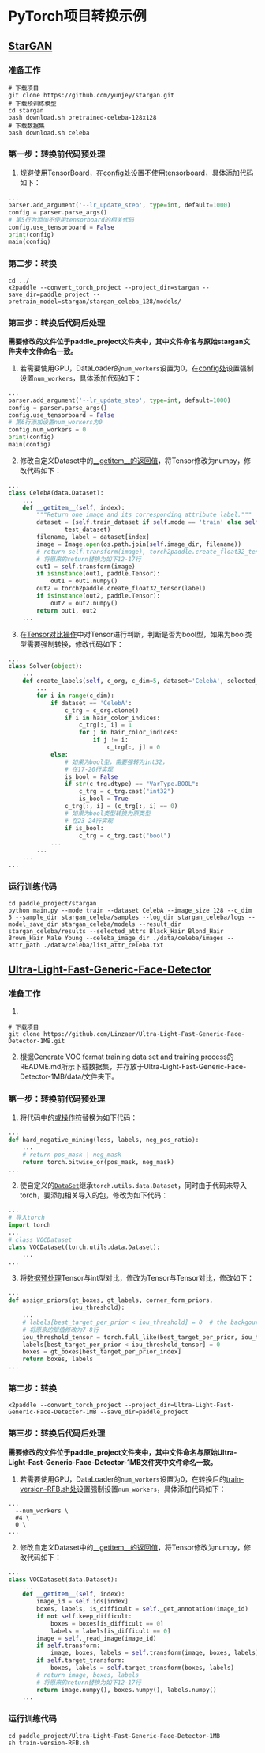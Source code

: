 # PyTorch项目转换示例
## [StarGAN](https://github.com/yunjey/stargan)
### 准备工作
``` shell
# 下载项目
git clone https://github.com/yunjey/stargan.git
# 下载预训练模型
cd stargan
bash download.sh pretrained-celeba-128x128
# 下载数据集
bash download.sh celeba
```
### 第一步：转换前代码预处理
1. 规避使用TensorBoard，在[config处](https://github.com/yunjey/stargan/blob/master/main.py#L109)设置不使用tensorboard，具体添加代码如下：
``` python
...
parser.add_argument('--lr_update_step', type=int, default=1000)
config = parser.parse_args()
# 第5行为添加不使用tensorboard的相关代码
config.use_tensorboard = False
print(config)
main(config)
```
###  第二步：转换
``` shell
cd ../
x2paddle --convert_torch_project --project_dir=stargan --save_dir=paddle_project --pretrain_model=stargan/stargan_celeba_128/models/
```
### 第三步：转换后代码后处理
**需要修改的文件位于paddle_project文件夹中，其中文件命名与原始stargan文件夹中文件命名一致。**  
1. 若需要使用GPU，DataLoader的`num_workers`设置为0，在[config处](https://github.com/yunjey/stargan/blob/master/main.py#L109)设置强制设置`num_workers`，具体添加代码如下：
``` python
...
parser.add_argument('--lr_update_step', type=int, default=1000)
config = parser.parse_args()
config.use_tensorboard = False
# 第6行添加设置num_workers为0
config.num_workers = 0
print(config)
main(config)
```

2. 修改自定义Dataset中的[\_\_getitem\_\_的返回值](https://github.com/yunjey/stargan/blob/master/data_loader.py#L64)，将Tensor修改为numpy，修改代码如下：
``` python
...
class CelebA(data.Dataset):
    ...
    def __getitem__(self, index):
        """Return one image and its corresponding attribute label."""
        dataset = (self.train_dataset if self.mode == 'train' else self.
                test_dataset)
        filename, label = dataset[index]
        image = Image.open(os.path.join(self.image_dir, filename))
        # return self.transform(image), torch2paddle.create_float32_tensor(label)
        # 将原来的return替换为如下12-17行
        out1 = self.transform(image)
        if isinstance(out1, paddle.Tensor):
            out1 = out1.numpy()
        out2 = torch2paddle.create_float32_tensor(label)
        if isinstance(out2, paddle.Tensor):
            out2 = out2.numpy()
        return out1, out2
    ...
```

3. 在[Tensor对比操作](https://github.com/yunjey/stargan/blob/master/solver.py#L168)中对Tensor进行判断，判断是否为bool型，如果为bool类型需要强制转换，修改代码如下：
``` python
...
class Solver(object):
    ...
    def create_labels(self, c_org, c_dim=5, dataset='CelebA', selected_attrs=None):
        ...
        for i in range(c_dim):
            if dataset == 'CelebA':
                c_trg = c_org.clone()
                if i in hair_color_indices:  
                    c_trg[:, i] = 1
                    for j in hair_color_indices:
                        if j != i:
                            c_trg[:, j] = 0
            else:
                # 如果为bool型，需要强转为int32，
                # 在17-20行实现
                is_bool = False
                if str(c_trg.dtype) == "VarType.BOOL":
                    c_trg = c_trg.cast("int32")
                    is_bool = True
                c_trg[:, i] = (c_trg[:, i] == 0) 
                # 如果为bool类型转换为原类型
                # 在23-24行实现
                if is_bool:
                    c_trg = c_trg.cast("bool")
            ...
        ...
    ...
...
```

### 运行训练代码
``` shell
cd paddle_project/stargan
python main.py --mode train --dataset CelebA --image_size 128 --c_dim 5 --sample_dir stargan_celeba/samples --log_dir stargan_celeba/logs --model_save_dir stargan_celeba/models --result_dir stargan_celeba/results --selected_attrs Black_Hair Blond_Hair Brown_Hair Male Young --celeba_image_dir ./data/celeba/images --attr_path ./data/celeba/list_attr_celeba.txt
```


## [Ultra-Light-Fast-Generic-Face-Detector](https://github.com/Linzaer/Ultra-Light-Fast-Generic-Face-Detector-1MB)

### 准备工作
1. 
``` shell
# 下载项目
git clone https://github.com/Linzaer/Ultra-Light-Fast-Generic-Face-Detector-1MB.git
```
2. 根据Generate VOC format training data set and training process的README.md所示下载数据集，并存放于Ultra-Light-Fast-Generic-Face-Detector-1MB/data/文件夹下。
### 第一步：转换前代码预处理
1. 将代码中的[或操作符](https://github.com/Linzaer/Ultra-Light-Fast-Generic-Face-Detector-1MB/blob/master/vision/utils/box_utils.py#L153)替换为如下代码：
``` python
...
def hard_negative_mining(loss, labels, neg_pos_ratio):
    ...
    # return pos_mask | neg_mask
    return torch.bitwise_or(pos_mask, neg_mask)
...
```

2. 使自定义的[`DataSet`](https://github.com/Linzaer/Ultra-Light-Fast-Generic-Face-Detector-1MB/blob/master/vision/datasets/voc_dataset.py#L10)继承`torch.utils.data.Dataset`，同时由于代码未导入torch，要添加相关导入的包，修改为如下代码：
``` python
...
# 导入torch
import torch
...
# class VOCDataset
class VOCDataset(torch.utils.data.Dataset):
    ...
...
```
3. 将[数据预处理](https://github.com/Linzaer/Ultra-Light-Fast-Generic-Face-Detector-1MB/blob/master/vision/utils/box_utils.py#L126)Tensor与int型对比，修改为Tensor与Tensor对比，修改如下：
``` python
...
def assign_priors(gt_boxes, gt_labels, corner_form_priors,
                  iou_threshold):
    ...
    # labels[best_target_per_prior < iou_threshold] = 0  # the backgournd id
    # 将原来的赋值修改为7-8行
    iou_threshold_tensor = torch.full_like(best_target_per_prior, iou_threshold)
    labels[best_target_per_prior < iou_threshold_tensor] = 0
    boxes = gt_boxes[best_target_per_prior_index]
    return boxes, labels
...
```

### 第二步：转换
```shell
x2paddle --convert_torch_project --project_dir=Ultra-Light-Fast-Generic-Face-Detector-1MB --save_dir=paddle_project 
```
### 第三步：转换后代码后处理
**需要修改的文件位于paddle_project文件夹中，其中文件命名与原始Ultra-Light-Fast-Generic-Face-Detector-1MB文件夹中文件命名一致。**  
1. 若需要使用GPU，DataLoader的`num_workers`设置为0，在转换后的[train-version-RFB.sh处](https://github.com/Linzaer/Ultra-Light-Fast-Generic-Face-Detector-1MB/blob/master/train-version-RFB.sh#L27)设置强制设置`num_workers`，具体添加代码如下：
```shell
...
  --num_workers \
  #4 \
  0 \
...
```
2. 修改自定义Dataset中的[\_\_getitem\_\_的返回值](https://github.com/Linzaer/Ultra-Light-Fast-Generic-Face-Detector-1MB/blob/master/vision/datasets/voc_dataset.py#L64)，将Tensor修改为numpy，修改代码如下：
``` python
...
class VOCDataset(data.Dataset):
    ...
    def __getitem__(self, index):
        image_id = self.ids[index]
        boxes, labels, is_difficult = self._get_annotation(image_id)
        if not self.keep_difficult:
            boxes = boxes[is_difficult == 0]
            labels = labels[is_difficult == 0]
        image = self._read_image(image_id)
        if self.transform:
            image, boxes, labels = self.transform(image, boxes, labels)
        if self.target_transform:
            boxes, labels = self.target_transform(boxes, labels)
        # return image, boxes, labels
        # 将原来的return替换为如下12-17行
        return image.numpy(), boxes.numpy(), labels.numpy()
    ...
```

### 运行训练代码
``` shell
cd paddle_project/Ultra-Light-Fast-Generic-Face-Detector-1MB
sh train-version-RFB.sh
```


